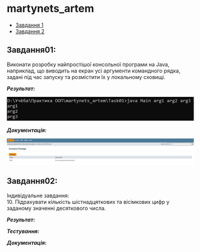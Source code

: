 # martynets_artem
+ [Завдання 1](#Завдання01)
+ [Завдання 2](#Завдання02)
## Завдання01:
Виконати розробку найпростішої консольної програми на Java, наприклад, що виводить на екран усі аргументи командного рядка, задані під час запуску та розмістити їх у локальному сховищі. 

***Результат:***

![](https://github.com/Articso/martynets_artem/blob/master/Task01/image/screen1.png)

***Документація:***

![](https://github.com/Articso/martynets_artem/blob/master/Task01/image/screen2.png)


## Завдання02:
Індивідуальне завдання:  
10. Підрахувати кількість шістнадцяткових та вісімкових цифр у заданому значенні десяткового числа.

***Результат:***



***Тестування:***



***Документація:***


